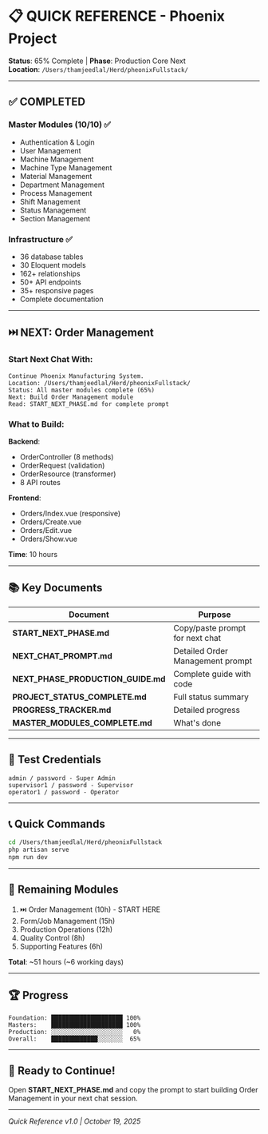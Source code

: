 # 📋 QUICK REFERENCE - Phoenix Project

**Status**: 65% Complete | **Phase**: Production Core Next  
**Location**: `/Users/thamjeedlal/Herd/pheonixFullstack/`

---

## ✅ COMPLETED

### Master Modules (10/10) ✅
- Authentication & Login
- User Management
- Machine Management
- Machine Type Management
- Material Management
- Department Management
- Process Management
- Shift Management
- Status Management
- Section Management

### Infrastructure ✅
- 36 database tables
- 30 Eloquent models
- 162+ relationships
- 50+ API endpoints
- 35+ responsive pages
- Complete documentation

---

## ⏭️ NEXT: Order Management

### Start Next Chat With:
```
Continue Phoenix Manufacturing System.
Location: /Users/thamjeedlal/Herd/pheonixFullstack/
Status: All master modules complete (65%)
Next: Build Order Management module
Read: START_NEXT_PHASE.md for complete prompt
```

### What to Build:
**Backend**:
- OrderController (8 methods)
- OrderRequest (validation)
- OrderResource (transformer)
- 8 API routes

**Frontend**:
- Orders/Index.vue (responsive)
- Orders/Create.vue
- Orders/Edit.vue
- Orders/Show.vue

**Time**: 10 hours

---

## 📚 Key Documents

| Document | Purpose |
|----------|---------|
| **START_NEXT_PHASE.md** | Copy/paste prompt for next chat |
| **NEXT_CHAT_PROMPT.md** | Detailed Order Management prompt |
| **NEXT_PHASE_PRODUCTION_GUIDE.md** | Complete guide with code |
| **PROJECT_STATUS_COMPLETE.md** | Full status summary |
| **PROGRESS_TRACKER.md** | Detailed progress |
| **MASTER_MODULES_COMPLETE.md** | What's done |

---

## 🧪 Test Credentials

```
admin / password - Super Admin
supervisor1 / password - Supervisor  
operator1 / password - Operator
```

---

## 📞 Quick Commands

```bash
cd /Users/thamjeedlal/Herd/pheonixFullstack
php artisan serve
npm run dev
```

---

## 🎯 Remaining Modules

1. ⏭️ Order Management (10h) - START HERE
2. Form/Job Management (15h)
3. Production Operations (12h)
4. Quality Control (8h)
5. Supporting Features (6h)

**Total**: ~51 hours (~6 working days)

---

## 🏆 Progress

```
Foundation: ████████████████████ 100%
Masters:    ████████████████████ 100%
Production: ░░░░░░░░░░░░░░░░░░░░   0%
Overall:    █████████████░░░░░░░  65%
```

---

## 🚀 Ready to Continue!

Open **START_NEXT_PHASE.md** and copy the prompt to start building Order Management in your next chat session.

---

*Quick Reference v1.0 | October 19, 2025*
